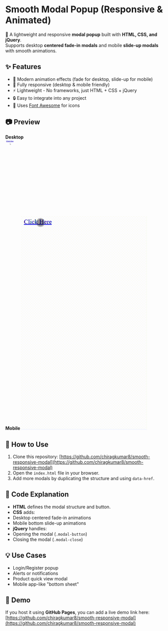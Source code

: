 # Smooth Modal Popup (Responsive & Animated)

🚀 A lightweight and responsive **modal popup** built with **HTML, CSS, and jQuery**.  
Supports desktop **centered fade-in modals** and mobile **slide-up modals** with smooth animations.  

## ✨ Features
- 🎨 Modern animation effects (fade for desktop, slide-up for mobile)  
- 📱 Fully responsive (desktop & mobile friendly)  
- ⚡ Lightweight - No frameworks, just HTML + CSS + jQuery  
- 🔒 Easy to integrate into any project  
- 🔗 Uses [Font Awesome](https://fontawesome.com/) for icons  

## 📷 Preview
**Desktop**
![Smooth Responsive Modal Demo](images/modal-demo.gif)

**Mobile**
![Smooth Responsive Modal Demo](images/mobile-modal.gif)
## 📂 How to Use
1. Clone this repository: [https://github.com/chiragkumar8/smooth-responsive-modal](https://github.com/chiragkumar8/smooth-responsive-modal)
2. Open the `index.html` file in your browser.  
3. Add more modals by duplicating the structure and using `data-href`.

## 📜 Code Explanation
- **HTML** defines the modal structure and button.  
- **CSS** adds:
- Desktop centered fade-in animations
- Mobile bottom slide-up animations
- **jQuery** handles:
- Opening the modal (`.modal-button`)
- Closing the modal (`.modal-close`)

## 💡 Use Cases
- Login/Register popup  
- Alerts or notifications  
- Product quick view modal  
- Mobile app-like "bottom sheet"  

## 🚀 Demo
If you host it using **GitHub Pages**, you can add a live demo link here:  
[https://github.com/chiragkumar8/smooth-responsive-modal](https://github.com/chiragkumar8/smooth-responsive-modal)


